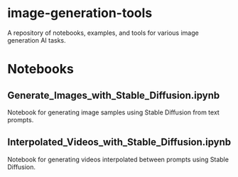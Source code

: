 # image-generation-tools
 A repository of notebooks, examples, and tools for various image generation AI tasks.

# Notebooks

## Generate_Images_with_Stable_Diffusion.ipynb
Notebook for generating image samples using Stable Diffusion from text prompts.

## Interpolated_Videos_with_Stable_Diffusion.ipynb
Notebook for generating videos interpolated between prompts using Stable Diffusion.
